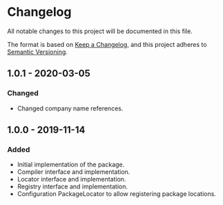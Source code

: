 # Changelog
All notable changes to this project will be documented in this file.

The format is based on [Keep a Changelog](https://keepachangelog.com/en/1.0.0/),
and this project adheres to [Semantic Versioning](https://semver.org/spec/v2.0.0.html).

## 1.0.1 - 2020-03-05
### Changed
- Changed company name references.

## 1.0.0 - 2019-11-14
### Added
- Initial implementation of the package.
- Compiler interface and implementation.
- Locator interface and implementation.
- Registry interface and implementation.
- Configuration PackageLocator to allow registering package locations.

[Unreleased]: https://github.com/ulrack/configuration/compare/1.0.1...HEAD
[1.0.1]: https://github.com/ulrack/configuration/compare/1.0.0...1.0.1
